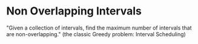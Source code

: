 # Non Overlapping Intervals
"Given a collection of intervals, find the maximum number of intervals that are non-overlapping." (the classic Greedy problem: Interval Scheduling)
